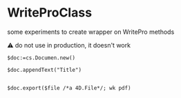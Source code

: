 # WriteProClass

some experiments to create wrapper on WritePro methods

:warning: do not use in production, it doesn't work

```4d
$doc:=cs.Documen.new()

$doc.appendText("Title")


$doc.export($file /*a 4D.File*/; wk pdf)
```
